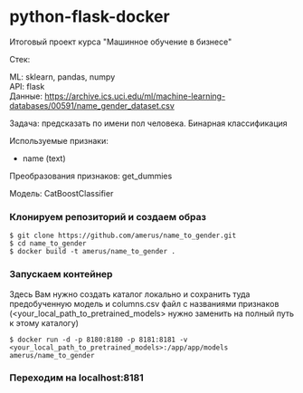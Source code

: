 # python-flask-docker
Итоговый проект курса "Машинное обучение в бизнесе"

Стек:

ML: sklearn, pandas, numpy<br>
API: flask<br>
Данные: https://archive.ics.uci.edu/ml/machine-learning-databases/00591/name_gender_dataset.csv

Задача: предсказать по имени пол человека. Бинарная классификация

Используемые признаки:
- name (text)

Преобразования признаков: get_dummies

Модель: CatBoostClassifier

### Клонируем репозиторий и создаем образ
```
$ git clone https://github.com/amerus/name_to_gender.git
$ cd name_to_gender
$ docker build -t amerus/name_to_gender .
```

### Запускаем контейнер

Здесь Вам нужно создать каталог локально и сохранить туда предобученную модель и columns.csv файл с названиями признаков (<your_local_path_to_pretrained_models> нужно заменить на полный путь к этому каталогу)
```
$ docker run -d -p 8180:8180 -p 8181:8181 -v <your_local_path_to_pretrained_models>:/app/app/models amerus/name_to_gender
```

### Переходим на localhost:8181
